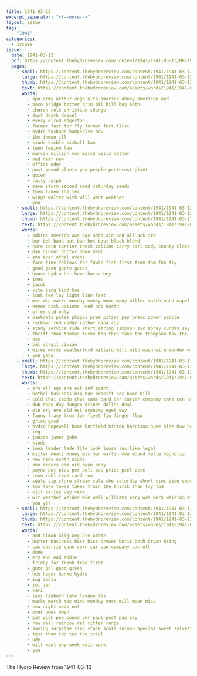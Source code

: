 ```yaml
---
title: 1941-03-13
excerpt_separator: "<!--more-->"
layout: issue
tags:
  - "1941"
categories:
  - issues
issue:
  date: 1941-03-13
  pdf: https://content.thehydroreview.com/content/1941/1941-03-13/HR-1941-03-13.pdf
  pages:
    - small: https://content.thehydroreview.com/content/1941/1941-03-13/small/HR-1941-03-13-01.jpg
      large: https://content.thehydroreview.com/content/1941/1941-03-13/large/HR-1941-03-13-01.jpg
      thumb: https://content.thehydroreview.com/content/1941/1941-03-13/thumbnails/HR-1941-03-13-01.jpg
      text: https://content.thehydroreview.com/assets/words/1941/1941-03-13/HR-1941-03-13-01.txt
      words:
        - apa army arthur ange alta america abney american and
        - beco bridge better brin bil bill boy both
        - church cole christian change
        - dust death drexel
        - every elrod edgerton
        - farmer fast for fly former fort first
        - hydro husband hampshire how
        - ibe inman ill
        - kinds kimble kimball kan
        - leon legion law
        - marvin million mon march mills matter
        - ned near new
        - office odor
        - post pound plants pea people pentecost plant
        - quier
        - rally ralph
        - save storm second seed saturday seeds
        - them taken the tea
        - wings walter with will want weather
        - you
    - small: https://content.thehydroreview.com/content/1941/1941-03-13/small/HR-1941-03-13-02.jpg
      large: https://content.thehydroreview.com/content/1941/1941-03-13/large/HR-1941-03-13-02.jpg
      thumb: https://content.thehydroreview.com/content/1941/1941-03-13/thumbnails/HR-1941-03-13-02.jpg
      text: https://content.thehydroreview.com/assets/words/1941/1941-03-13/HR-1941-03-13-02.txt
      words:
        - adkins america awe age addo aid and all ask are
        - bur beh bank but ban bot bout black blond
        - cure corn carrier check collins carry carl cody county class clyde
        - dan dinner doctor down deal
        - ene ever ethel evans
        - face fine fellows for fowls fish first from fam fon fly
        - good geen geary guest
        - house hydro her home horse hey
        - ines
        - jacob
        - kite king kidd kes
        - look lee loy light line last
        - mer miu matte monday money mone many miller march much mapel mar milk
        - neyer nick nations need not north
        - offer old only
        - pankratz poles phipps pree pitzer pay press power people
        - ruckman red reddy rather rana roy
        - study service side short string simpson sic spray sunday sey small sears sana store sho see saving such strength sutton sei save smile
        - thrift than thomas turns ton then take thu thompson tax the
        - use
        - val virgil vivian
        - wires worms weatherford willard will with wash wire wonder water way washer week worth
        - you yana
    - small: https://content.thehydroreview.com/content/1941/1941-03-13/small/HR-1941-03-13-03.jpg
      large: https://content.thehydroreview.com/content/1941/1941-03-13/large/HR-1941-03-13-03.jpg
      thumb: https://content.thehydroreview.com/content/1941/1941-03-13/thumbnails/HR-1941-03-13-03.jpg
      text: https://content.thehydroreview.com/assets/words/1941/1941-03-13/HR-1941-03-13-03.txt
      words:
        - are all age ane ask and agent
        - bethel business big buy braniff bac bump bill
        - cold chai caddo chas came card car carver company care cen cote comfort city coffee
        - dub dade day dungan drinks dallas deal
        - ele ery eve eld est economy eget ewy
        - fanny frame from for fleet fin finger flow
        - grimm good
        - hydro hopewell home hatfield hinton harrison hume hide how her
        - ing
        - janzen james john
        - kinds
        - lena leader lade life look loose lux like legal
        - miller meals money mis man martin mew mound matte magnolia
        - new news north night
        - ono orders oom ord owen oney
        - payne pot pies per pull pas price peel pete
        - room ruhl rock rand rom
        - seats sip store stream sale she saturday short sins side smooth sow speed service see soc soe sey state sie sone station shock spies sou sell
        - too take texas takes train the thirsk than try tod
        - vill valley vey vero
        - wit weather welder wie well williams wary was work welding with whan
        - you yer
    - small: https://content.thehydroreview.com/content/1941/1941-03-13/small/HR-1941-03-13-04.jpg
      large: https://content.thehydroreview.com/content/1941/1941-03-13/large/HR-1941-03-13-04.jpg
      thumb: https://content.thehydroreview.com/content/1941/1941-03-13/thumbnails/HR-1941-03-13-04.jpg
      text: https://content.thehydroreview.com/assets/words/1941/1941-03-13/HR-1941-03-13-04.txt
      words:
        - and almon alig ang are abate
        - butter business best biss brewer boris both bryan bring
        - cas cherrie cane corn car can company carruth
        - done
        - ery end ead eddie
        - friday for frank free first
        - gums gal good given
        - hee heger henke hydro
        - ing india
        - joi jan
        - kari
        - less leghorn late league les
        - macke march mae mine monday more mill mean miss
        - new night news not
        - over ower owen
        - pat pick peo pound per paul post pap pay
        - row real rainbow rel ritter range
        - saving surprise sian stock scale salmon special sweet sylvester standard study strong saturday show santa
        - tess them too tex the trial
        - udy
        - will want why week wait work
        - you
---
```


The Hydro Review from 1941-03-13

<!--more-->

